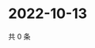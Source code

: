 # 2022-10-13

共 0 条

<!-- BEGIN WEIBO -->
<!-- 最后更新时间 Thu Oct 13 2022 17:12:38 GMT+0800 (China Standard Time) -->

<!-- END WEIBO -->
